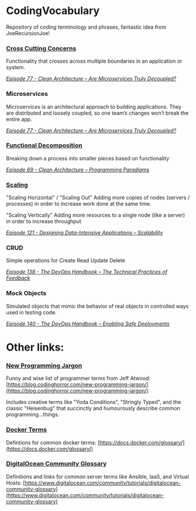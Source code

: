 # CodingVocabulary
Repository of coding terminology and phrases, fantastic idea from JoeRecursionJoe!





### **[Cross Cutting Concerns](https://stackoverflow.com/questions/23700540/cross-cutting-concern-example)**
Functionality that crosses across multiple boundaries in an application or system.

<u>*[Episode 77 - Clean Architecture   – Are Microservices Truly Decoupled?](https://www.codingblocks.net/episode77)*</u>



### **Microservices**

Microservices is an architectural approach to building applications. They are distributed and loosely coupled, so one team’s changes won’t break the entire app.

<u>*[Episode 77 - Clean Architecture   – Are Microservices Truly Decoupled?](https://www.codingblocks.net/episode77)*</u>



### **[Functional Decomposition](https://stackoverflow.com/questions/947874/what-is-functional-decomposition)**

Breaking down a process into smaller pieces based on functionality

*<u>[Episode 69 - Clean Architecture   – Programming Paradigms](https://www.codingblocks.net/episode69)</u>*



### **[Scaling](https://en.wikipedia.org/wiki/Scalability#Database_scalability)**

"Scaling Horizontal" / "Scaling Out" Adding more copies of nodes (servers / processes) in order to increase work done at the same time.

"Scaling Vertically" Adding more resources to a single node (like a server) in order to increase throughput

<u>*[Episode 121 - Designing   Data-Intensive Applications – Scalability](https://www.codingblocks.net/episode121)*</u>



### **CRUD**

Simple operations for Create Read Update Delete

<u>*[Episode 138 - The DevOps   Handbook – The Technical Practices of Feedback](https://www.codingblocks.net/episode138)*</u>



### **Mock Objects**

Simulated objects that mimic the behavior of real objects in controlled ways used in testing code.

<u>*[Episode 140 - The DevOps   Handbook – Enabling Safe Deployments](https://www.codingblocks.net/episode140)*</u>





# Other links:

### [New Programming Jargon](https://blog.codinghorror.com/new-programming-jargon/)
Funny and wise list of programmer terms from Jeff Atwood: [https://blog.codinghorror.com/new-programming-jargon/](https://blog.codinghorror.com/new-programming-jargon/)

Includes creative terms like "Yoda Conditions", "Stringly Typed", and the classic "Heisenbug" that succinctly and humourously describe common programming...things.

### [Docker Terms](https://docs.docker.com/glossary/)
Defintions for common docker terms: [https://docs.docker.com/glossary/](https://docs.docker.com/glossary/)

### [DigitalOcean Community Glossary](https://www.digitalocean.com/community/tutorials/digitalocean-community-glossary)
Definitions and links for common server terms like Ansible, IaaS, and Virtual Hosts: [https://www.digitalocean.com/community/tutorials/digitalocean-community-glossary](https://www.digitalocean.com/community/tutorials/digitalocean-community-glossary)
